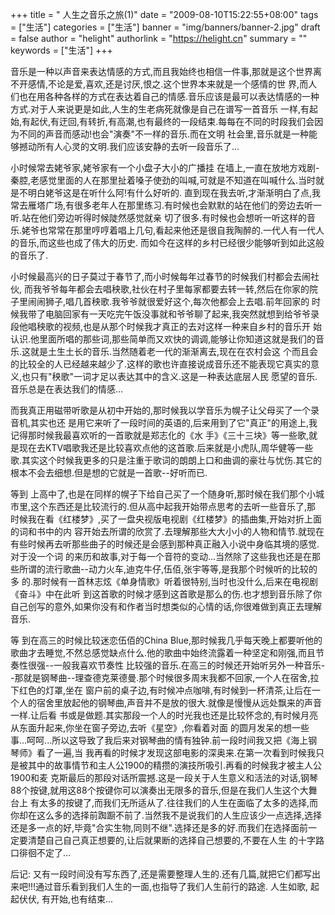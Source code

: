 +++
title = " 人生之音乐之旅(1)"
date = "2009-08-10T15:22:55+08:00"
tags = ["生活"]
categories = ["生活"]
banner = "img/banners/banner-2.jpg"
draft = false
author = "helight"
authorlink = "https://helight.cn"
summary = ""
keywords = ["生活"]
+++

音乐是一种以声音来表达情感的方式,而且我始终也相信一件事,那就是这个世界离不开感情,不论是爱,喜欢,还是讨厌,恨之.这个世界本来就是一个感情的世 界,而人们也在用各种各样的方式在表达着自己的情感.音乐应该是最可以表达情感的一种方式.对于人来说更是如此,人生的生老病死就像是自己在谱写一首音乐 一样,有起始,有起伏,有迂回,有转折,有高潮,也有最终的一段结束.每每在不同的时段我们会因为不同的声音而感动!也会"演奏"不一样的音乐.而在文明 社会里,音乐就是一种能够撼动所有人心灵的文明.我们应该安静的去听一段音乐了...
<!--more-->
小时候常去姥爷家,姥爷家有一个小盘子大小的广播挂 在墙上,一直在放地方戏剧-秦腔,老感觉里面的人在那里扯着嗓子使劲的叫喊,可就是不知道在叫喊什么.当时就是不明白姥爷这是在听什么阿!有什么好听的. 直到现在我去听,才渐渐明白了点,我常去雁塔广场,有很多老年人在那里练习.有时候也会默默的站在他们的旁边去听一听.站在他们旁边听得时候陡然感觉就亲 切了很多.有时候也会想听一听这样的音乐.姥爷也常常在那里哼哼着唱上几句,看起来他还是很自我陶醉的.一代人有一代人的音乐,而这些也成了伟大的历史. 而如今在这样的乡村已经很少能够听到如此这般的音乐了.

小时候最高兴的日子莫过于春节了,而小时候每年过春节的时候我们村都会去闹社伙, 而我爷爷每年都会去唱秧歌,社伙在村子里每家都要去转一转,然后在你家的院子里闹闹狮子,唱几首秧歌.我爷爷就很爱好这个,每次他都会上去唱.前年回家的 时候我带了电脑回家有一天吃完午饭没事就和爷爷聊了起来,我突然就想到给爷爷录段他唱秧歌的视频,也是从那个时候我才真正的去对这样一种来自乡村的音乐开 始认识.他里面所唱的那些词,那些简单而又欢快的调调,能够让你知道这就是我们的音乐.这就是土生土长的音乐.当然随着老一代的渐渐离去,现在在农村会这 个而且会的比较全的人已经越来越少了.这样的歌也许直接说成音乐还不能表现它真实的意义,也只有"秧歌"一词才足以表达其中的含义.这是一种表达底层人民 愿望的音乐.音乐总是在表达我们的情感...

而我真正用磁带听歌是从初中开始的,那时候我以学音乐为幌子让父母买了一个录音机,其实也还 是用它来听了一段时间的英语的,后来用到了它"真正"的用途上,我记得那时候我最喜欢听的一首歌就是郑志化的《水 手》《三十三块》等一些歌,就是现在去KTV唱歌我还是比较喜欢点他的这首歌.后来就是小虎队,周华健等一些 歌.其实这个时候我更多的只是注重于歌词的朗朗上口和曲调的豪壮与忧伤.其它的根本不会去细想.但是想的它就是一首歌--好听而已.

等到 上高中了,也是在同样的幌子下给自己买了一个随身听,那时候在我们那个小城市里,这个东西还是比较流行的.但从高中起我开始带点思考的去听一些音乐了,那 时候我在看《红楼梦》,买了一盘央视版电视剧《红楼梦》的插曲集,开始对折上面的词和书中的内 容开始去所谓的欣赏了.去理解那些大大小小的人物和情节.就现在有些时候再去听那些曲子的时候还是会感到那种真正融入小说中身临其境的感觉.对于没一个词 的来历和故事,对于每一个音符的变动...当然除了这些我也还是在那些所谓的流行歌曲--动力火车,迪克牛仔,伍佰,张宇等等,是我那个时候听的比较的多 的.那时候有一首林志炫《单身情歌》听着很特别,当时也没什么,后来在电视剧《奋斗》中在此听 到这首歌的时候才感到这首歌是那么的伤.也才想到音乐除了你自己创写的意外,如果你没有和作者当时想类似的心情的话,你很难做到真正去理解音乐.

等 到在高三的时候比较迷恋伍佰的China Blue,那时候我几乎每天晚上都要听他的歌曲才去睡觉,不然总感觉缺点什么.他的歌曲中始终流露着一种坚定和刚强,而且节奏性很强--一般我喜欢节奏性 比较强的音乐.在高三的时候还开始听另外一种音乐--那就是钢琴曲--理查德克莱德曼.那个时候很多周末我都不回家,一个人在宿舍,拉下红色的灯罩,坐在 窗户前的桌子边,有时候冲点咖啡,有时候到一杯清茶,让后在一个人的宿舍里放起他的钢琴曲,声音并不是放的很大.就像是慢慢从远处飘来的声音一样.让后看 书或是做题.其实那段一个人的时光我也还是比较怀念的,有时候月亮从东面升起来,你坐在窗子旁边,去听《星空》,你看着对面 的圆月发呆的想一些事...呵呵...所以这导致了我后来对钢琴曲的情有独钟.前一段时间我又把《海上钢琴师》看了一遍,当 我再看的时候才发现这部电影的深奥来.在第一次看到时候我只是被其中的故事情节和主人公1900的精攒的演技所吸引.再看的时候我才被主人公1900和麦 克斯最后的那段对话所震撼.这是一段关于人生意义和活法的对话,钢琴88个按键,就用这88个按键你可以演奏出无限多的音乐,但是在我们人生这个大舞台上 有太多的按键了,而我们无所适从了.往往我们的人生在面临了太多的选择,而你却在这么多的选择前踟蹰不前了.当然我不是说我们的人生应该少一点选择,选择 还是多一点的好,毕竟"合实生物,同则不继".选择还是多的好.而我们在选择面前一定要清楚自己自己真正想要的,让后就果断的选择自己想要的,不要在人生 的十字路口徘徊不定了...

后记:
又有一段时间没有写东西了,还是需要整理人生的.还有几篇,就把它们都写出来吧!!!通过音乐看到我们人生的一面,也指导了我们人生前行的路途. 人生如歌, 起起伏伏, 有开始,也有结束...